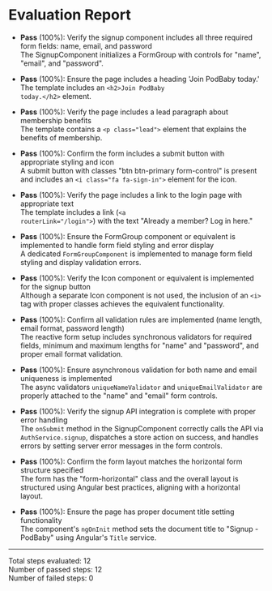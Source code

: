 # Evaluation Report

- **Pass** (100%): Verify the signup component includes all three required form fields: name, email, and password  
  The SignupComponent initializes a FormGroup with controls for "name", "email", and "password".

- **Pass** (100%): Ensure the page includes a heading 'Join PodBaby today.'  
  The template includes an <code>&lt;h2&gt;Join PodBaby today.&lt;/h2&gt;</code> element.

- **Pass** (100%): Verify the page includes a lead paragraph about membership benefits  
  The template contains a <code>&lt;p class="lead"&gt;</code> element that explains the benefits of membership.

- **Pass** (100%): Confirm the form includes a submit button with appropriate styling and icon  
  A submit button with classes "btn btn-primary form-control" is present and includes an <code>&lt;i class="fa fa-sign-in"&gt;</code> element for the icon.

- **Pass** (100%): Verify the page includes a link to the login page with appropriate text  
  The template includes a link (<code>&lt;a routerLink="/login"&gt;</code>) with the text "Already a member? Log in here."

- **Pass** (100%): Ensure the FormGroup component or equivalent is implemented to handle form field styling and error display  
  A dedicated <code>FormGroupComponent</code> is implemented to manage form field styling and display validation errors.

- **Pass** (100%): Verify the Icon component or equivalent is implemented for the signup button  
  Although a separate Icon component is not used, the inclusion of an <code>&lt;i&gt;</code> tag with proper classes achieves the equivalent functionality.

- **Pass** (100%): Confirm all validation rules are implemented (name length, email format, password length)  
  The reactive form setup includes synchronous validators for required fields, minimum and maximum lengths for "name" and "password", and proper email format validation.

- **Pass** (100%): Ensure asynchronous validation for both name and email uniqueness is implemented  
  The async validators <code>uniqueNameValidator</code> and <code>uniqueEmailValidator</code> are properly attached to the "name" and "email" form controls.

- **Pass** (100%): Verify the signup API integration is complete with proper error handling  
  The <code>onSubmit</code> method in the SignupComponent correctly calls the API via <code>AuthService.signup</code>, dispatches a store action on success, and handles errors by setting server error messages in the form controls.

- **Pass** (100%): Confirm the form layout matches the horizontal form structure specified  
  The form has the "form-horizontal" class and the overall layout is structured using Angular best practices, aligning with a horizontal layout.

- **Pass** (100%): Ensure the page has proper document title setting functionality  
  The component's <code>ngOnInit</code> method sets the document title to "Signup - PodBaby" using Angular's <code>Title</code> service.

---

Total steps evaluated: 12  
Number of passed steps: 12  
Number of failed steps: 0